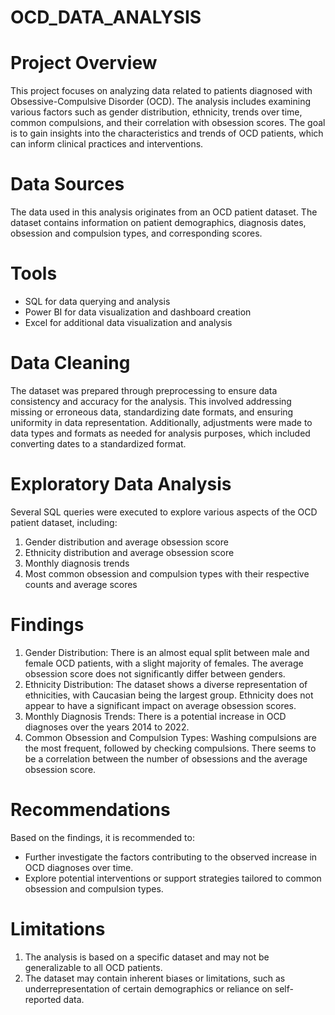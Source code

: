 # OCD_DATA_ANALYSIS
# Project Overview
This project focuses on analyzing data related to patients diagnosed with Obsessive-Compulsive Disorder (OCD). The analysis includes examining various factors such as gender distribution, ethnicity, trends over time, common compulsions, and their correlation with obsession scores. The goal is to gain insights into the characteristics and trends of OCD patients, which can inform clinical practices and interventions.

# Data Sources
The data used in this analysis originates from an OCD patient dataset. The dataset contains information on patient demographics, diagnosis dates, obsession and compulsion types, and corresponding scores.

# Tools
- SQL for data querying and analysis
- Power BI for data visualization and dashboard creation
- Excel for additional data visualization and analysis

# Data Cleaning
The dataset was prepared through preprocessing to ensure data consistency and accuracy for the analysis. This involved addressing missing or erroneous data, standardizing date formats, and ensuring uniformity in data representation. Additionally, adjustments were made to data types and formats as needed for analysis purposes, which included converting dates to a standardized format.

# Exploratory Data Analysis
Several SQL queries were executed to explore various aspects of the OCD patient dataset, including:
1. Gender distribution and average obsession score
2. Ethnicity distribution and average obsession score
3. Monthly diagnosis trends
4. Most common obsession and compulsion types with their respective counts and average scores

# Findings
1. Gender Distribution: There is an almost equal split between male and female OCD patients, with a slight majority of females. The average obsession score does not significantly differ between genders.
2. Ethnicity Distribution: The dataset shows a diverse representation of ethnicities, with Caucasian being the largest group. Ethnicity does not appear to have a significant impact on average obsession scores.
3. Monthly Diagnosis Trends: There is a potential increase in OCD diagnoses over the years 2014 to 2022.
4. Common Obsession and Compulsion Types: Washing compulsions are the most frequent, followed by checking compulsions. There seems to be a correlation between the number of obsessions and the average obsession score.

# Recommendations
Based on the findings, it is recommended to:
- Further investigate the factors contributing to the observed increase in OCD diagnoses over time.
- Explore potential interventions or support strategies tailored to common obsession and compulsion types.

# Limitations
1. The analysis is based on a specific dataset and may not be generalizable to all OCD patients.
2. The dataset may contain inherent biases or limitations, such as underrepresentation of certain demographics or reliance on self-reported data.


